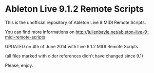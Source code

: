 Ableton Live 9.1.2 Remote Scripts
=============================

This is the unofficial repository of Ableton Live 9 MIDI Remote Scripts.

You can find more informations on http://julienbayle.net/ableton-live-9-midi-remote-scripts

UPDATED on 4th of June 2014 with Live 9.1.2 MIDI Remote Scripts

(all files marked with older references didn't have changed since 9.1)

Please, enjoy.
